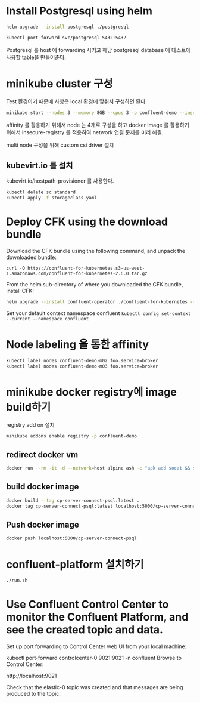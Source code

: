 # Install Postgresql using helm

```bash
helm upgrade --install postgresql ./postgresql
```

```bash
kubectl port-forward svc/postgresql 5432:5432 
```

Postgresql 를 host 에 forwarding 시키고 해당 postgresql database 에 테스트에 사용할 table을 만들어준다.

# minikube cluster 구성

Test 환경이기 때문에 사양은 local 환경에 맞춰서 구성하면 된다.

```bash
minikube start --nodes 3 --memory 8GB --cpus 3 -p confluent-demo --insecure-registry='0.0.0.0/0'
```

affinity 를 활용하기 위해서 node 는 4개로 구성을 하고 docker image 를 활용하기 위해서 insecure-registry 를 적용하여 network 연결 문제를 미리 해결.

multi node 구성을 위해 custom csi driver 설치

## kubevirt.io 를 설치
kubevirt.io/hostpath-provisioner 를 사용한다. 

```bash
kubectl delete sc standard
kubectl apply -f storageclass.yaml
```


# Deploy CFK using the download bundle
Download the CFK bundle using the following command, and unpack the downloaded bundle:

```curl -O https://confluent-for-kubernetes.s3-us-west-1.amazonaws.com/confluent-for-kubernetes-2.6.0.tar.gz```

From the helm sub-directory of where you downloaded the CFK bundle, install CFK:

```bash
helm upgrade --install confluent-operator ./confluent-for-kubernetes --namespace confluent --create-namespace
```


Set your default context namespace confluent
`kubectl config set-context --current --namespace confluent`

# Node labeling 을 통한 affinity
```bash
kubectl label nodes confluent-demo-m02 foo.service=broker
kubectl label nodes confluent-demo-m03 foo.service=broker
```

# minikube docker registry에 image build하기
registry add on 설치
```bash
minikube addons enable registry -p confluent-demo
```

## redirect docker vm

```bash
docker run --rm -it -d --network=host alpine ash -c "apk add socat && socat TCP-LISTEN:5000,reuseaddr,fork TCP:$(minikube ip -p confluent-demo):5000"
```
## build docker image

```bash
docker build --tag cp-server-connect-psql:latest .
docker tag cp-server-connect-psql:latest localhost:5000/cp-server-connect-psql
```

## Push docker image

```bash
docker push localhost:5000/cp-server-connect-psql
```

# confluent-platform 설치하기

```bash
./run.sh
```


# Use Confluent Control Center to monitor the Confluent Platform, and see the created topic and data.

Set up port forwarding to Control Center web UI from your local machine:

kubectl port-forward controlcenter-0 9021:9021 -n confluent
Browse to Control Center:

http://localhost:9021

Check that the elastic-0 topic was created and that messages are being produced to the topic.